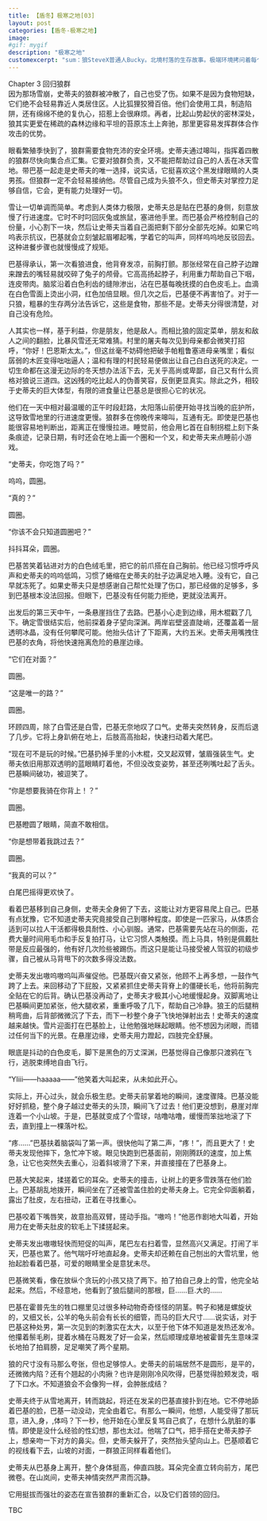 ```yaml
---
title: 【盾冬】极寒之地[03]
layout: post
categories: [盾冬-极寒之地]
image:
#gif: mygif
description: "极寒之地"
customexcerpt: "sum：狼SteveX普通人Bucky。北境村落的生存故事。极端环境拷问着每个生灵的内心，全文完。请确定您已成年，能接受beastiality。个别章节含有限制级内容，请注意。"
---
```


Chapter 3 回归狼群  
因为那场雪崩，史蒂夫的狼群被冲散了，自己也受了伤。如果不是因为食物短缺，它们绝不会轻易靠近人类居住区。人比狐狸狡猾百倍。他们会使用工具，制造陷阱，还有绵绵不绝的复仇心，招惹上会很麻烦。再者，比起山势起伏的密林深处，狼其实更爱在稀疏的森林边缘和平坦的苔原冻土上奔驰，那里更容易发挥群体合作攻击的优势。

眼看繁殖季快到了，狼群需要食物充沛的安全环境。史蒂夫通过嗥叫，指挥着四散的狼群尽快向集合点汇集。它要对狼群负责，又不能把帮助过自己的人丢在冰天雪地。带巴基一起走是史蒂夫的唯一选择，说实话，它挺喜欢这个黑发绿眼睛的人类男孩。但狼群一定不会轻易接纳他。尽管自己成为头狼不久，但史蒂夫对掌控力足够自信，它会，更有能力处理好一切。

雪让一切单调而简单。考虑到人类体力极限，史蒂夫总是贴在巴基的身侧，刻意放慢了行进速度。它时不时叼回灰兔或旅鼠，塞进他手里。而巴基会严格控制自己的份量，小心割下一块，然后让史蒂夫当着自己面把剩下部分全部先吃掉。如果它呜呜表示抗议，巴基就会立刻皱起眉嘟起嘴，学着它的叫声，同样呜呜地反驳回去。这种进餐步骤也就慢慢成了规矩。

巴基得承认，第一次看狼进食，他背脊发凉，前胸打颤。那张经常在自己脖子边蹭来蹭去的嘴轻易就咬碎了兔子的颅骨。它高高扬起脖子，利用重力帮助自己下咽，连皮带肉。脑浆沿着白色利齿的缝隙渗出，沾在巴基每晚抚摸的白色皮毛上。血滴在白色雪面上烫出小洞，红色加倍显眼。但几次之后，巴基便不再害怕了。对于一只狼，粗暴的生存两分法告诉它，这些是食物，那些不是。史蒂夫分得很清楚，对自己没有危险。

人其实也一样，基于利益，你是朋友，他是敌人。而相比狼的固定菜单，朋友和敌人之间的翻脸，比暴风雪还无常难猜。村里的屠夫每次见到母亲都会微笑打招呼，“你好！巴恩斯太太。”，但这丝毫不妨碍他把破手帕粗鲁塞进母亲嘴里；看似孱弱的木匠变得咄咄逼人；温和有理的村民轻易便做出让自己白白送死的决定。一切生命都在这漫无边际的冬天想办法活下去，无关乎高尚或卑鄙，自己又有什么资格对狼说三道四。这凶残的吃比起人的伪善笑容，反倒更显真实。除此之外，相较于史蒂夫的巨大体型，有限的进食量让巴基总是很担心它的状况。

他们在一天中相对最温暖的正午时段赶路，太阳落山前便开始寻找当晚的庇护所，这导致雪地里的行进速度更慢。狼群多在傍晚传来嗥叫，互通有无。即使是巴基也能很容易地判断出，距离正在慢慢拉进。睡觉前，他会用匕首在自制拐棍上刻下条条痕迹，记录日期，有时还会在地上画一个圈和一个叉，和史蒂夫来点睡前小游戏。

“史蒂夫，你吃饱了吗？”

呜呜，圆圈。

“真的？”

圆圈。

“你该不会只知道圆圈吧？”

抖抖耳朵，圆圈。

巴基苦笑着钻进对方的白色绒毛里，把它的前爪搭在自己胸前。他已经习惯呼呼风声和史蒂夫的呜呜低鸣，习惯了蜷缩在史蒂夫的肚子边满足地入睡。没有它，自己早就冻死了。如果史蒂夫只是想感谢自己帮忙处理了伤口，那已经做的足够多，多到巴基根本没法回报。但眼下，巴基没有任何能力拒绝，更就没法离开。

出发后的第三天中午，一条悬崖挡住了去路。巴基小心走到边缘，用木棍戳了几下。确定雪很结实后，他前探着身子望向深渊。两岸岩壁竖直陡峭，还覆盖着一层透明冰晶，没有任何攀爬可能。他抬头估计了下距离，大约五米。史蒂夫用嘴拽住巴基的衣角，将他快速拖离危险的悬崖边缘。

“它们在对面？”

圆圈。

“这是唯一的路？”

圆圈。

环顾四周，除了白雪还是白雪，巴基无奈地叹了口气。史蒂夫突然转身，反而后退了几步。它将上身趴俯在地上，后肢高高抬起，快速扫动着大尾巴。

“现在可不是玩的时候。”巴基扔掉手里的小木棍，交叉起双臂，皱眉强装生气。史蒂夫依旧用那双透明的蓝眼睛盯着他，不但没改变姿势，甚至还咧嘴吐起了舌头。巴基瞬间破功，被逗笑了。

“你是想要我骑在你背上！？”

圆圈。

巴基瞪圆了眼睛，简直不敢相信。

“你是想带着我跳过去？”

圆圈。

“我真的可以？”

白尾巴摇得更欢快了。

看着巴基移到自己身侧，史蒂夫全身俯了下去，这能让对方更容易爬上自己。巴基有点犹豫，它不知道史蒂夫究竟接受自己到哪种程度。即使是一匹家马，从体质合适到可以拉人干活都得极具耐性、小心驯服。通常，巴基需要先站在马的侧面，花费大量时间用毛巾和手反复拍打马，让它习惯人类触摸。而上马具，特别是佩戴肚带是反应最强的，他有好几次险些被踢伤。而这只是能让马接受被人驾驭的初级步骤，自己被从马背甩下的次数多得没法数。

史蒂夫发出嗷呜嗷呜叫声催促他。巴基既兴奋又紧张，他顾不上再多想，一鼓作气跨了上去。来回移动了下屁股，又紧紧抓住史蒂夫背脊上的僵硬长毛，他将前胸完全贴在它的后背。确认巴基没再动了，史蒂夫才极其小心地缓慢起身。双脚离地让巴基瞬间更加紧张，他大腿收紧，重重呼吸了几下，帮助自己冷静。狼王的后腿稍稍弯曲，后背部微微沉了下去，而下一秒整个身子飞快地弹射出去！史蒂夫的速度越来越快。雪片迎面打在巴基脸上，让他勉强地眯起眼睛。他不想因为闭眼，而错过任何当下的光景。在悬崖边缘，史蒂夫用力蹬起，四肢完全舒展。

眼底是抖动的白色皮毛，脚下是黑色的万丈深渊，巴基觉得自己像那只渡鸦在飞行，逃脱束缚地自由飞行。

“YIiii——haaaaa——”他笑着大叫起来，从未如此开心。

实际上，开心过头，就会乐极生悲。史蒂夫前掌着地的瞬间，速度骤降。巴基没能好好抓稳，整个身子越过史蒂夫的头顶，瞬间飞了过去！他们更没想到，悬崖对岸连着一个小山坡。于是，巴基就变成了个雪球，咕噜咕噜，缓慢而笨拙地滚了下去，直到撞上一棵落叶松。

“疼……”巴基扶着脑袋叫了第一声。很快他叫了第二声，“疼！”，而且更大了！史蒂夫发现他摔下，急忙冲下坡。眼见快跑到巴基面前，刚刚腾跃的速度，加上焦急，让它也突然失去重心，沿着斜坡滑了下来，并直接撞在了巴基身上。

巴基大笑起来，揉搓着它的耳朵。史蒂夫的撞击，让树上的更多雪跌落在他们脸上。巴基胡乱地拨开，瞬间坐在了还被雪盖住脸的史蒂夫身上。它完全仰面躺着，露出了肚皮，左右扭动，正着在寻找重心。

巴基咬着下嘴唇笑，故意抬高双臂，搓动手指。“嗷呜！”他恶作剧地大叫着，开始用力在史蒂夫肚皮的软毛上下揉搓起来。

史蒂夫发出嗷嗷轻快而短促的叫声，尾巴左右扫着雪，显然高兴又满足。打闹了半天，巴基也累了。他气喘吁吁地直起身。史蒂夫却还赖在自己刨出的大雪坑里，他抬起脸看着巴基，可爱的眼睛里全是意犹未尽。

巴基微笑看，像在放纵个贪玩的小孩又挠了两下。拍了拍自己身上的雪，他完全站起来。然后，不经意地，他看到了狼后腿间的那根，巨……巨.大的……

巴基在霍普先生的牲口棚里见过很多种动物奇奇怪怪的阴茎。鸭子和猪是螺旋状的，又细又长，公羊的龟头前会有长长的细管，而马的巨大尺寸……说实话，对于巴基这种处男，第一次见到的刺激实在太大，以至于他下体不知道是发热还发冷。他攥着鬃毛刷，提着水桶在马厩发了好一会呆，然后顺理成章地被霍普先生意味深长地拍了拍肩膀，足足嘲笑了两个星期。

狼的尺寸没有马那么夸张，但也足够惊人。史蒂夫的前端居然不是圆形，是平的，还微微内陷？还有个翘起的小肉揪？也许是刚刚冷风吹得，巴基觉得脸颊发烫，咽了下口水。不知道狼会不会像狗一样，会肿胀成结？

史蒂夫终于从雪地离开，转而跳起，将还在发呆的巴基直接扑到在地。它不停地舔着巴基的脸，巴基一动没动，完全由着它。有那么一瞬间，他想，人能受得了那玩意，进入,身，,体吗？下一秒，他开始在心里反复骂自己疯了，在想什么肮脏的事情。即使是没什么经验的性幻想，那也太过。他喘了口气，把手搭在史蒂夫脖子上，想亲吻一下对方的鼻尖。但，史蒂夫躲开了，突然抬头望向山上。巴基顺着它的视线看下去，山坡的对面，一群狼正同样看着他们。

史蒂夫从巴基身上离开，整个身体挺高，伸直四肢。耳朵完全直立转向前方，尾巴微卷。在山岚间，史蒂夫神情突然严肃而沉静。

它用挺拔而强壮的姿态在宣告狼群的重新汇合，以及它们首领的回归。





TBC




